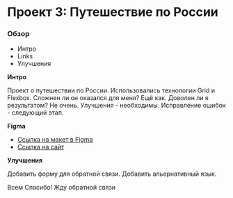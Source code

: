 # Проект 3: Путешествие по России

### Обзор
* Интро
* Links
* Улучшения

**Интро**

Проект о путешествии по России.
Использовались технологии Grid и Flexbox.
Сложнен ли он оказался для меня? Ещё как. Доволен ли я результатом? Не очень. Улучшения - необходимы. Исправление ошибок - следующий этап.

**Figma**

* [Ссылка на макет в Figma](https://www.figma.com/file/OyRWEjU6wBwRe1hapzQoLx/Sprint-3%3A-Russia-%2F-desktop-%2B-mobile?node-id=28503%3A0)
* [Ссылка на сайт](https://eugenesekachev.github.io/russian-travel/)

**Улучшения**

Добавить форму для обратной связи. Добавить альернативный язык.

Всем Спасибо! Жду обратной связи


